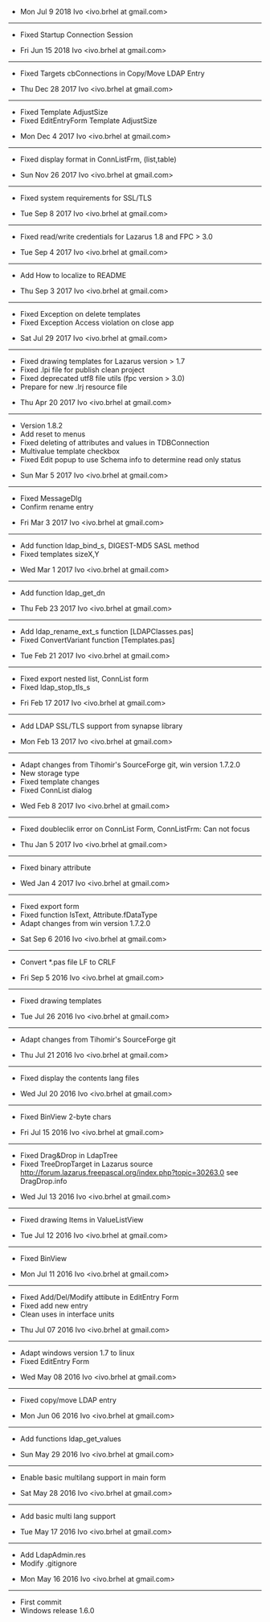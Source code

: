 * Mon Jul 9 2018 Ivo <ivo.brhel at gmail.com>
---------------------
+ Fixed Startup Connection Session


* Fri Jun 15 2018 Ivo <ivo.brhel at gmail.com>
---------------------
+ Fixed Targets cbConnections in Copy/Move LDAP Entry


* Thu Dec 28 2017 Ivo <ivo.brhel at gmail.com>
---------------------
+ Fixed Template AdjustSize
+ Fixed EditEntryForm Template AdjustSize


* Mon Dec 4 2017 Ivo <ivo.brhel at gmail.com>
---------------------
+ Fixed display format in ConnListFrm, (list,table)


* Sun Nov 26 2017 Ivo <ivo.brhel at gmail.com>
---------------------
+ Fixed system requirements for SSL/TLS



* Tue Sep 8 2017 Ivo <ivo.brhel at gmail.com>
---------------------
+ Fixed read/write credentials for Lazarus 1.8 and FPC > 3.0


* Tue Sep 4 2017 Ivo <ivo.brhel at gmail.com>
---------------------
+ Add How to localize to README


* Thu Sep 3 2017 Ivo <ivo.brhel at gmail.com>
---------------------
+ Fixed Exception on delete templates
+ Fixed Exception Access violation on close app


* Sat Jul 29 2017 Ivo <ivo.brhel at gmail.com>
---------------------
+ Fixed drawing templates for Lazarus version > 1.7
+ Fixed .lpi file for publish clean project
+ Fixed deprecated utf8 file utils (fpc version > 3.0)
+ Prepare for new .lrj resource file


* Thu Apr 20 2017 Ivo <ivo.brhel at gmail.com>
---------------------
+ Version 1.8.2
+ Add reset to menus
+ Fixed deleting of attributes and values in TDBConnection
+ Multivalue template checkbox
+ Fixed Edit popup to use Schema info to determine read only status


* Sun Mar 5 2017 Ivo <ivo.brhel at gmail.com>
---------------------
+ Fixed MessageDlg
+ Confirm rename entry


* Fri Mar 3 2017 Ivo <ivo.brhel at gmail.com>
---------------------
+ Add function ldap_bind_s, DIGEST-MD5 SASL method
+ Fixed templates sizeX,Y


* Wed Mar 1 2017 Ivo <ivo.brhel at gmail.com>
---------------------
+ Add function ldap_get_dn


* Thu Feb 23 2017 Ivo <ivo.brhel at gmail.com>
---------------------
+ Add ldap_rename_ext_s function [LDAPClasses.pas]
+ Fixed ConvertVariant function [Templates.pas]


* Tue Feb 21 2017 Ivo <ivo.brhel at gmail.com>
---------------------
+ Fixed export nested list, ConnList form
+ Fixed ldap_stop_tls_s


* Fri Feb 17 2017 Ivo <ivo.brhel at gmail.com>
---------------------
+ Add LDAP SSL/TLS support from synapse library


* Mon Feb 13 2017 Ivo <ivo.brhel at gmail.com>
---------------------
+ Adapt changes from Tihomir's SourceForge git, win version 1.7.2.0
+ New storage type 
+ Fixed template changes
+ Fixed ConnList dialog


* Wed Feb 8 2017 Ivo <ivo.brhel at gmail.com>
---------------------
+ Fixed doubleclik error on ConnList Form, ConnListFrm: Can not focus


* Thu Jan 5 2017 Ivo <ivo.brhel at gmail.com>
---------------------
+ Fixed binary attribute


* Wed Jan 4 2017 Ivo <ivo.brhel at gmail.com>
---------------------
+ Fixed export form
+ Fixed function  IsText, Attribute.fDataType
+ Adapt changes from win version 1.7.2.0


* Sat Sep 6 2016 Ivo <ivo.brhel at gmail.com>
---------------------
+ Convert *.pas file LF to CRLF


* Fri Sep 5 2016 Ivo <ivo.brhel at gmail.com>
---------------------
+ Fixed drawing templates


* Tue Jul 26 2016 Ivo <ivo.brhel at gmail.com>
---------------------
+ Adapt changes from Tihomir's SourceForge git


* Thu Jul 21 2016 Ivo <ivo.brhel at gmail.com>
---------------------
+ Fixed display the contents lang files


* Wed Jul 20 2016  Ivo <ivo.brhel at gmail.com>
---------------------
+ Fixed BinView 2-byte chars


* Fri Jul 15 2016 Ivo <ivo.brhel at gmail.com>
---------------------
+ Fixed Drag&Drop in LdapTree
+ Fixed TreeDropTarget in Lazarus source
  http://forum.lazarus.freepascal.org/index.php?topic=30263.0 
  see DragDrop.info


* Wed Jul 13 2016 Ivo <ivo.brhel at gmail.com>
---------------------
+ Fixed drawing Items in ValueListView


* Tue Jul 12 2016 Ivo <ivo.brhel at gmail.com>
---------------------
+ Fixed BinView


* Mon Jul 11 2016 Ivo <ivo.brhel at gmail.com>
---------------------
+ Fixed Add/Del/Modify attibute in EditEntry Form
+ Fixed add new entry
+ Clean uses in interface units

* Thu Jul 07 2016 Ivo <ivo.brhel at gmail.com>
---------------------
+ Adapt windows version 1.7 to linux
+ Fixed EditEntry Form


* Wed May 08 2016 Ivo <ivo.brhel at gmail.com> 
---------------------
+ Fixed copy/move LDAP entry


* Mon Jun 06 2016 Ivo <ivo.brhel at gmail.com> 
---------------------
+ Add functions ldap_get_values


* Sun May 29 2016 Ivo <ivo.brhel at gmail.com> 
---------------------
+ Enable basic multilang support in main form


* Sat May 28 2016 Ivo <ivo.brhel at gmail.com> 
---------------------
+ Add basic multi lang support


* Tue May 17 2016 Ivo <ivo.brhel at gmail.com> 
---------------------
+ Add LdapAdmin.res
+ Modify .gitignore


* Mon May 16 2016 Ivo <ivo.brhel at gmail.com> 
---------------------
+ First commit 
+ Windows release 1.6.0

